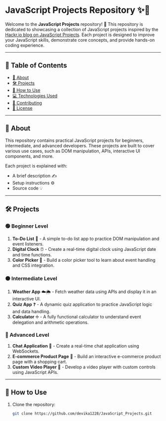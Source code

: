 
# JavaScript Projects Repository ✨📂

Welcome to the **JavaScript Projects** repository! 🚀 This repository is dedicated to showcasing a collection of JavaScript projects inspired by the [Hackr.io blog on JavaScript Projects](https://hackr.io/blog/javascript-projects). Each project is designed to improve your JavaScript skills, demonstrate core concepts, and provide hands-on coding experience.

---

## 📑 Table of Contents
- [📖 About](#about)
- [🛠️ Projects](#projects)
- [📂 How to Use](#how-to-use)
- [💻 Technologies Used](#technologies-used)
- [🤝 Contributing](#contributing)
- [📜 License](#license)

---

## 📖 About

This repository contains practical JavaScript projects for beginners, intermediate, and advanced developers. These projects are built to cover various use cases, such as DOM manipulation, APIs, interactive UI components, and more.

Each project is explained with:
- A brief description ✍️
- Setup instructions ⚙️
- Source code 💡

---

## 🛠️ Projects

### 🟢 Beginner Level
1. **To-Do List** 📝 - A simple to-do list app to practice DOM manipulation and event listeners.
2. **Digital Clock** ⏰ - Create a real-time digital clock using JavaScript date and time functions.
3. **Color Picker** 🎨 - Build a color picker tool to learn about event handling and CSS integration.

### 🟠 Intermediate Level
1. **Weather App** ☁️🌦️ - Fetch weather data using APIs and display it in an interactive UI.
2. **Quiz App** ❓ - A dynamic quiz application to practice JavaScript logic and data handling.
3. **Calculator** ➗ - A fully functional calculator to understand event delegation and arithmetic operations.

### 🔴 Advanced Level
1. **Chat Application** 💬 - Create a real-time chat application using WebSockets.
2. **E-commerce Product Page** 🛒 - Build an interactive e-commerce product page with a shopping cart.
3. **Custom Video Player** 🎥 - Develop a video player with custom controls using JavaScript APIs.

---

## 📂 How to Use

1. Clone the repository:
   ```bash
   git clone https://github.com/devika1228/JavaScript_Projects.git
